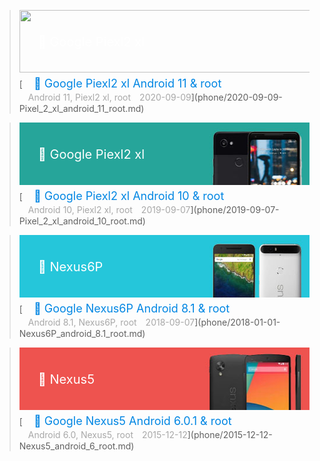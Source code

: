 <!-- 4 -->
> <div style="position:relative;"><a href="2020-09-09-Pixel_2_xl_android_11_root/"><img src="/imgs/banner/2020-09-09-piexl2_xl_android_11_root.jpg" width="500" height="100"></a><br><div style="position:absolute; z-index:2; left:10px; top:35px"><font style="font-size: 20px;font-weight: 400;margin: 0;color: #ffffff;">　📱 Google Piexl2 xl</font></div></div>[<font style="font-size: 18px;font-weight: 400;margin: 0;color: #0086e3;">　📱 Google Piexl2 xl Android 11 & root</font><br><font style="margin: 4px 0 5px 0;color: #a8a8a8;position: relative;">　Android 11, Piexl2 xl, root　2020-09-09</font>](phone/2020-09-09-Pixel_2_xl_android_11_root.md)

<!-- 3 -->
> <div style="position:relative;"><a href="2019-09-07-Pixel_2_xl_android_10_root/"><img src="/imgs/banner/2019-09-07-piexl2_xl_android_10_root.jpg" width="500" height="100"></a><br><div style="position:absolute; z-index:2; left:10px; top:35px"><font style="font-size: 20px;font-weight: 400;margin: 0;color: #ffffff;">　📱 Google Piexl2 xl</font></div></div>[<font style="font-size: 18px;font-weight: 400;margin: 0;color: #0086e3;">　📱 Google Piexl2 xl Android 10 & root</font><br><font style="margin: 4px 0 5px 0;color: #a8a8a8;position: relative;">　Android 10, Piexl2 xl, root　2019-09-07</font>](phone/2019-09-07-Pixel_2_xl_android_10_root.md)

<!-- 2 -->
> <div style="position:relative;"><a href="2018-01-01-Nexus6P_android_8.1_root/"><img src="/imgs/banner/2018-01-01-Nexus6P_android_8.1_root.jpg" width="500" height="100"></a><br><div style="position:absolute; z-index:2; left:10px; top:35px"><font style="font-size: 20px;font-weight: 400;margin: 0;color: #ffffff;">　📱 Nexus6P </font></div></div>[<font style="font-size: 18px;font-weight: 400;margin: 0;color: #0086e3;">　📱 Google Nexus6P Android 8.1 & root</font><br><font style="margin: 4px 0 5px 0;color: #a8a8a8;position: relative;">　Android 8.1, Nexus6P, root　2018-09-07</font>](phone/2018-01-01-Nexus6P_android_8.1_root.md)

<!-- 1 -->
> <div style="position:relative;"><a href="2015-12-12-Nexus5_android_6_root/"><img src="/imgs/banner/2015-12-12-Nexus5_android_6_root.jpg" width="500" height="100"></a><br><div style="position:absolute; z-index:2; left:10px; top:35px"><font style="font-size: 20px;font-weight: 400;margin: 0;color: #ffffff;">　📱 Nexus5 </font></div></div>[<font style="font-size: 18px;font-weight: 400;margin: 0;color: #0086e3;">　📱 Google Nexus5 Android 6.0.1 & root</font><br><font style="margin: 4px 0 5px 0;color: #a8a8a8;position: relative;">　Android 6.0, Nexus5, root　2015-12-12</font>](phone/2015-12-12-Nexus5_android_6_root.md)

